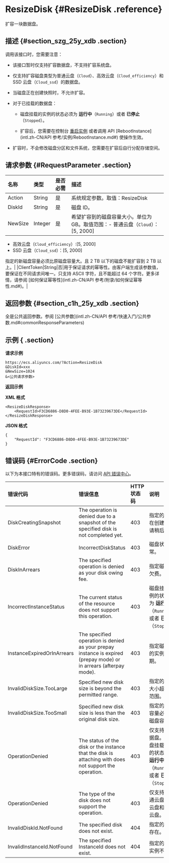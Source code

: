 # ResizeDisk {#ResizeDisk .reference}

扩容一块数据盘。

## 描述 {#section_szg_25y_xdb .section}

调用该接口时，您需要注意：

-   该接口暂时仅支持扩容数据盘，不支持扩容系统盘。

-   仅支持扩容磁盘类型为普通云盘（`Cloud`）、高效云盘（`Cloud_efficiency`）和 SSD 云盘（`Cloud_ssd`）的数据盘。

-   当磁盘正在创建快照时，不允许扩容。

-   对于已挂载的数据盘：

    -   磁盘挂载的实例的状态必须为 **运行中**（`Running`）或者 **已停止**（`Stopped`）。

    -   扩容后，您需要在控制台 [重启实例](../../../../intl.zh-CN/用户指南/实例/重启实例.md#) 或者调用 API [RebootInstance](intl.zh-CN/API 参考/实例/RebootInstance.md#) 使操作生效。

-   扩容时，不会修改磁盘分区和文件系统，您需要在扩容后自行分配存储空间。


## 请求参数 {#RequestParameter .section}

|名称|类型|是否必需|描述|
|:-|:-|:---|:-|
|Action|String|是|系统规定参数。取值：ResizeDisk|
|DiskId|String|是|磁盘 ID。|
|NewSize|Integer|是|希望扩容到的磁盘容量大小。单位为 GB。取值范围：-   普通云盘（`Cloud`）：\[5, 2000\]
-   高效云盘（`Cloud_efficiency`）:\[5, 2000\]
-   SSD 云盘（`Cloud_ssd`）：\[5, 2000\]

指定的新磁盘容量必须比原磁盘容量大。且 2 TB 以下的磁盘不能扩容到 2 TB 以上。|
|ClientToken|String|否|用于保证请求的幂等性。由客户端生成该参数值，要保证在不同请求间唯一。只支持 ASCII 字符，且不能超过 64 个字符。更多详情，请参阅 [如何保证幂等性](intl.zh-CN/API 参考/附录/如何保证幂等性.md#)。|

## 返回参数 {#section_c1h_25y_xdb .section}

全是公共返回参数。参阅 [公共参数](intl.zh-CN/API 参考/快速入门/公共参数.md#commonResponseParameters)

## 示例 { .section}

**请求示例** 

```
https://ecs.aliyuncs.com/?Action=ResizeDisk
&DiskId=xxx
&NewSize=1024
&<公共请求参数>
```

**返回示例** 

**XML 格式**

```
<ResizeDiskResponse>
    <RequestId>F3CD6886-D8D0-4FEE-B93E-1B73239673DE</RequestId>
</ResizeDiskResponse>
```

 **JSON 格式** 

```
{
    "RequestId": "F3CD6886-D8D0-4FEE-B93E-1B73239673DE"
}
```

## 错误码 {#ErrorCode .section}

以下为本接口特有的错误码。更多错误码，请访问 [API 错误中心](https://error-center.alibabacloud.com/status/product/Ecs)。

|错误代码|错误信息|HTTP 状态码|说明|
|:---|:---|:-------|:-|
|DiskCreatingSnapshot|The operation is denied due to a snapshot of the specified disk is not completed yet.|403|指定的磁盘正在创建快照，请稍后再试。|
|DiskError|IncorrectDiskStatus|403|磁盘状态异常。|
|DiskInArrears|The specified operation is denied as your disk owing fee.|403|指定磁盘已经欠费。|
|IncorrectInstanceStatus|The current status of the resource does not support this operation.|403|磁盘挂载的实例的状态必须为 **运行中**（`Running`）或者 **已停止**（`Stopped`）。|
|InstanceExpiredOrInArrears|The specified operation is denied as your prepay instance is expired \(prepay mode\) or in arrears \(afterpay mode\).|403|指定磁盘挂载的实例已过期。|
|InvalidDiskSize.TooLarge|Specified new disk size is beyond the permitted range.|403|指定的新磁盘大小超出取值范围。|
|InvalidDiskSize.TooSmall|Specified new disk size is less than the original disk size.|403|指定的新磁盘容量必须比原磁盘容量大。|
|OperationDenied|The status of the disk or the instance that the disk is attaching with does not support the operation.|403|仅支持扩容数据盘。或者磁盘挂载的实例的状态必须为 **运行中**（`Running`）或者 **已停止**（`Stopped`）。|
|OperationDenied|The type of the disk does not support the operation.|403|仅支持扩容普通云盘、高效云盘和 SSD 云盘。|
|InvalidDiskId.NotFound|The specified disk does not exist.|404|指定的磁盘不存在。|
|InvalidInstanceId.NotFound|The specified InstanceId does not exist.|404|指定的 ECS 实例不存在。|

